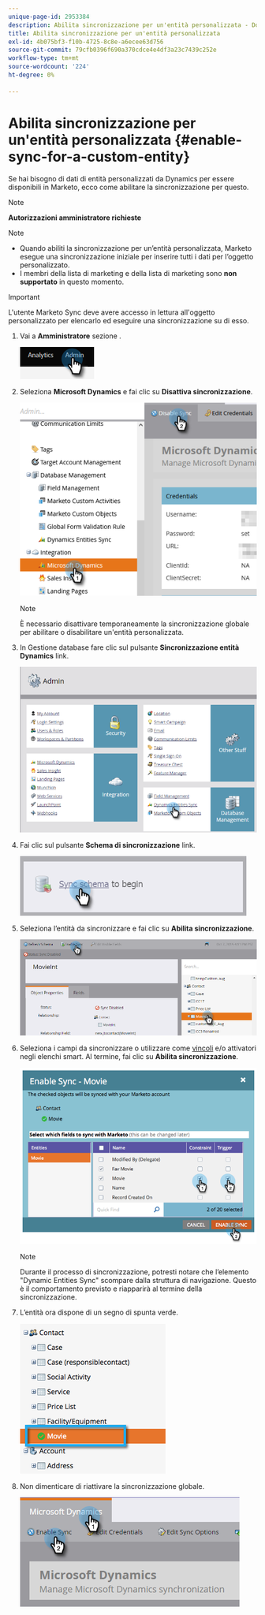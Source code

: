 ```yaml
---
unique-page-id: 2953384
description: Abilita sincronizzazione per un'entità personalizzata - Documentazione di Marketo - Documentazione del prodotto
title: Abilita sincronizzazione per un'entità personalizzata
exl-id: 4b075bf3-f10b-4725-8c8e-a6ecee63d756
source-git-commit: 79cfb0396f690a370cdce4e4df3a23c7439c252e
workflow-type: tm+mt
source-wordcount: '224'
ht-degree: 0%

---
```


# Abilita sincronizzazione per un&#39;entità personalizzata {#enable-sync-for-a-custom-entity}

Se hai bisogno di dati di entità personalizzati da Dynamics per essere disponibili in Marketo, ecco come abilitare la sincronizzazione per questo.

>[!NOTE]
>
>**Autorizzazioni amministratore richieste**

>[!NOTE]
>
>* Quando abiliti la sincronizzazione per un’entità personalizzata, Marketo esegue una sincronizzazione iniziale per inserire tutti i dati per l’oggetto personalizzato.
>* I membri della lista di marketing e della lista di marketing sono **non supportato** in questo momento.


>[!IMPORTANT]
>
>L&#39;utente Marketo Sync deve avere accesso in lettura all&#39;oggetto personalizzato per elencarlo ed eseguire una sincronizzazione su di esso.

1. Vai a **Amministratore** sezione .

   ![](assets/enable-sync-for-a-custom-entity-1.png)

1. Seleziona **Microsoft Dynamics** e fai clic su **Disattiva sincronizzazione**.

   ![](assets/enable-sync-for-a-custom-entity-2.png)

   >[!NOTE]
   >
   >È necessario disattivare temporaneamente la sincronizzazione globale per abilitare o disabilitare un&#39;entità personalizzata.

1. In Gestione database fare clic sul pulsante **Sincronizzazione entità Dynamics** link.

   ![](assets/enable-sync-for-a-custom-entity-3.png)

1. Fai clic sul pulsante **Schema di sincronizzazione** link.

   ![](assets/enable-sync-for-a-custom-entity-4.png)

1. Seleziona l’entità da sincronizzare e fai clic su **Abilita sincronizzazione**.

   ![](assets/enable-sync-for-a-custom-entity-5.png)

1. Seleziona i campi da sincronizzare o utilizzare come [vincoli](/help/marketo/product-docs/core-marketo-concepts/smart-lists-and-static-lists/using-smart-lists/add-a-constraint-to-a-smart-list-filter.md) e/o attivatori negli elenchi smart. Al termine, fai clic su **Abilita sincronizzazione**.

   ![](assets/enable-sync-for-a-custom-entity-6.png)

   >[!NOTE]
   >
   >Durante il processo di sincronizzazione, potresti notare che l’elemento &quot;Dynamic Entities Sync&quot; scompare dalla struttura di navigazione. Questo è il comportamento previsto e riapparirà al termine della sincronizzazione.

1. L’entità ora dispone di un segno di spunta verde.

   ![](assets/enable-sync-for-a-custom-entity-7.png)

1. Non dimenticare di riattivare la sincronizzazione globale.

   ![](assets/enable-sync-for-a-custom-entity-8.png)

